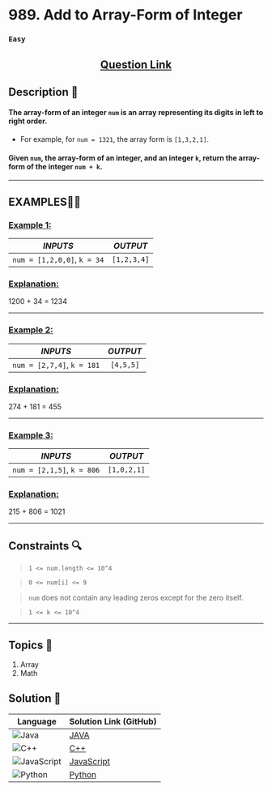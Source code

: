 # 989. Add to Array-Form of Integer

### `Easy`


<h2 align="center">
<a href="https://leetcode.com/problems/add-to-array-form-of-integer/description/?envType=problem-list-v2&envId=apx83dph"><strong>Question Link</strong></a>
</h2>


## Description 📑

#### The array-form of an integer `num` is an array representing its digits in left to right order.

- For example, for `num = 1321`, the array form is `[1,3,2,1]`.

#### Given `num`, the array-form of an integer, and an integer `k`, return the array-form of the integer `num + k`.

---

## **EXAMPLES**💫✨ </br>

<h3>

<ins>**Example 1**:</ins> </br>


| _INPUTS_ | _OUTPUT_ |
| :-----------: | :-----------: |
| `num = [1,2,0,0]`, `k = 34` | `[1,2,3,4]` |

</h3>

<h3>
<ins>Explanation:</ins>
</h3>

1200 + 34 = 1234

____
<h3>

<ins>**Example 2**:</ins> </br>

| _INPUTS_ | _OUTPUT_ |
| :-----------: | :-----------: |
| `num = [2,7,4]`, `k = 181` | `[4,5,5]` |

</h3>

<h3>
<ins>Explanation:</ins>
</h3>

274 + 181 = 455

___

<h3>

<ins>**Example 3**:</ins> </br>

| _INPUTS_ | _OUTPUT_ |
| :-----------: | :-----------: |
| `num = [2,1,5]`, `k = 806` | `[1,0,2,1]` |

</h3>

<h3>
<ins>Explanation:</ins>
</h3>

215 + 806 = 1021

___

## Constraints 🔍

> `1 <= num.length <= 10^4`</br>

> `0 <= num[i] <= 9` <br>

> `num` does not contain any leading zeros except for the zero itself. <br>

> `1 <= k <= 10^4`

___

## Topics 📝

1. Array
2. Math


## Solution 📃

|  Language   |  Solution Link (GitHub) |
| ------------- | ------------- |
|  ![Java](https://img.shields.io/badge/java-%23ED8B00.svg?style=flat&logo=openjdk&logoColor=white)  | [JAVA]() |
|  ![C++](https://img.shields.io/badge/c++-%2300599C.svg?style=plastic&logo=c%2B%2B&logoColor=white)  | [C++]()  |
|  ![JavaScript](https://img.shields.io/badge/javascript-%23323330.svg?style=flat&logo=javascript&logoColor=%23F7DF1E)  | [JavaScript]() |
|![Python](https://img.shields.io/badge/python-3670A0?style=plastic&logo=python&logoColor=ffdd54)| [Python]() |
